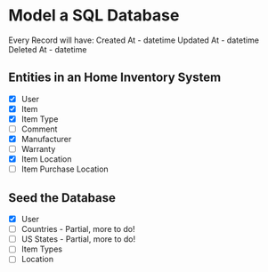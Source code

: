 # Model a SQL Database

Every Record will have:
Created At - datetime
Updated At - datetime
Deleted At - datetime

## Entities in an Home Inventory System

* [x] User
* [x] Item
* [x] Item Type
* [ ] Comment
* [x] Manufacturer
* [ ] Warranty
* [x] Item Location
* [ ] Item Purchase Location

## Seed the Database

* [x] User
* [ ] Countries - Partial, more to do!
* [ ] US States - Partial, more to do!
* [ ] Item Types
* [ ] Location
